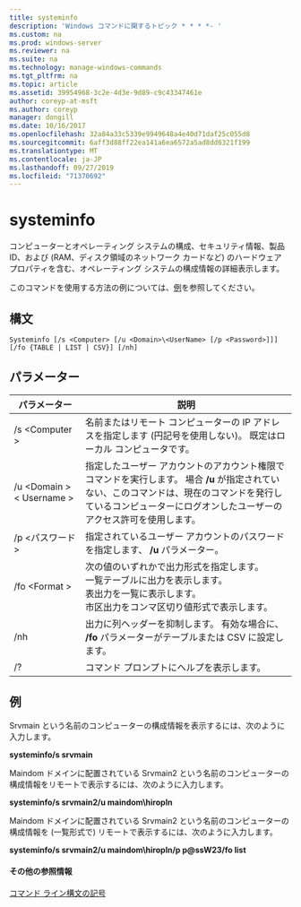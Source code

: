 ```yaml
---
title: systeminfo
description: 'Windows コマンドに関するトピック * * * *- '
ms.custom: na
ms.prod: windows-server
ms.reviewer: na
ms.suite: na
ms.technology: manage-windows-commands
ms.tgt_pltfrm: na
ms.topic: article
ms.assetid: 39954968-3c2e-4d3e-9d89-c9c43347461e
author: coreyp-at-msft
ms.author: coreyp
manager: dongill
ms.date: 10/16/2017
ms.openlocfilehash: 32a84a33c5339e9949648a4e40d71daf25c055d8
ms.sourcegitcommit: 6aff3d88ff22ea141a6ea6572a5ad8dd6321f199
ms.translationtype: MT
ms.contentlocale: ja-JP
ms.lasthandoff: 09/27/2019
ms.locfileid: "71370692"
---
```

# <a name="systeminfo"></a>systeminfo



コンピューターとオペレーティング システムの構成、セキュリティ情報、製品 ID、および (RAM、ディスク領域のネットワーク カードなど) のハードウェア プロパティを含む、オペレーティング システムの構成情報の詳細表示します。

このコマンドを使用する方法の例については、[例](#BKMK_examples)を参照してください。

## <a name="syntax"></a>構文

```
Systeminfo [/s <Computer> [/u <Domain>\<UserName> [/p <Password>]]] [/fo {TABLE | LIST | CSV}] [/nh]
```

## <a name="parameters"></a>パラメーター

|パラメーター|説明|
|---------|-----------|
|/s \<Computer >|名前またはリモート コンピューターの IP アドレスを指定します (円記号を使用しない)。 既定はローカル コンピュータです。|
|/u \<Domain > \< Username >|指定したユーザー アカウントのアカウント権限でコマンドを実行します。 場合 **/u** が指定されていない、このコマンドは、現在のコマンドを発行しているコンピューターにログオンしたユーザーのアクセス許可を使用します。|
|/p \<パスワード >|指定されているユーザー アカウントのパスワードを指定します、 **/u** パラメーター。|
|/fo \<Format >|次の値のいずれかで出力形式を指定します。</br>一覧テーブルに出力を表示します。</br>表出力を一覧に表示します。</br>市区出力をコンマ区切り値形式で表示します。|
|/nh|出力に列ヘッダーを抑制します。 有効な場合に、 **/fo** パラメーターがテーブルまたは CSV に設定します。|
|/?|コマンド プロンプトにヘルプを表示します。|

## <a name="BKMK_examples"></a>例

Srvmain という名前のコンピューターの構成情報を表示するには、次のように入力します。

**systeminfo/s srvmain**

Maindom ドメインに配置されている Srvmain2 という名前のコンピューターの構成情報をリモートで表示するには、次のように入力します。

**systeminfo/s srvmain2/u maindom\hiropln**

Maindom ドメインに配置されている Srvmain2 という名前のコンピューターの構成情報を (一覧形式で) リモートで表示するには、次のように入力します。

**systeminfo/s srvmain2/u maindom\hiropln/p p@ssW23/fo list**

#### <a name="additional-references"></a>その他の参照情報

[コマンド ライン構文の記号](command-line-syntax-key.md)